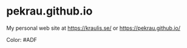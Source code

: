 # pekrau.github.io

My personal web site at https://kraulis.se/ or https://pekrau.github.io/

Color: #ADF